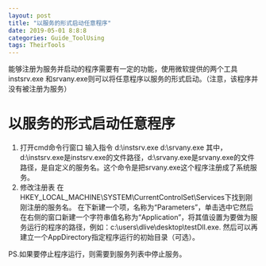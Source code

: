 ```yaml
---
layout: post
title: "以服务的形式启动任意程序"
date: 2019-05-01 8:8:8
categories: Guide_ToolUsing
tags: TheirTools
---
```


能够注册为服务并启动的程序需要有一定的功能，使用微软提供的两个工具instsrv.exe 和srvany.exe则可以将任意程序以服务的形式启动。（注意，该程序并没有被注册为服务）

# 以服务的形式启动任意程序

1. 打开cmd命令行窗口
   输入指令 d:\instsrv.exe <serviceName> d:\srvany.exe
   其中，d:\instsrv.exe是instsrv.exe的文件路径，d:\srvany.exe是srvany.exe的文件路径，<serviceName>是自定义的服务名。这个命令是把srvany.exe这个程序注册成了系统服务。
2. 修改注册表
   在HKEY_LOCAL_MACHINE\SYSTEM\CurrentControlSet\Services下找到刚刚注册的服务名<serviceName>。
   在<serviceName>下新建一个项，名称为“Parameters”，单击选中它然后在右侧的窗口新建一个字符串值名称为“Application”，将其值设置为要做为服务运行的程序的路径，例如：c:\users\dlive\desktop\testDll.exe.
   然后可以再建立一个AppDirectory指定程序运行的初始目录（可选）。

PS.如果要停止程序运行，则需要到服务列表中停止<serviceName>服务。